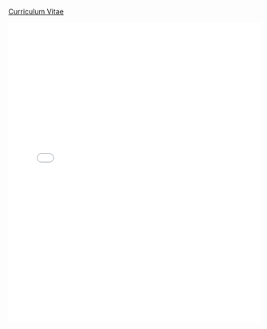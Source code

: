 [Curriculum Vitae](Resume-Frido-Emans-2024.pdf)

<embed src="Resume-Frido-Emans-2024.pdf" width="100%" height="600px" type="application/pdf">
